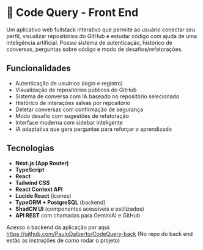 # 💬 Code Query - Front End

Um aplicativo web fullstack interativo que permite ao usuário conectar seu perfil, visualizar repositórios do GitHub e estudar código com ajuda de uma inteligência artificial. Possui sistema de autenticação, histórico de conversas, perguntas sobre código e modo de desafios/refatorações.

##  Funcionalidades

-  Autenticação de usuários (login e registro)
-  Visualização de repositórios públicos do GitHub
-  Sistema de conversa com IA baseado no repositório selecionado
-  Histórico de interações salvas por repositório
-  Deletar conversas com confirmação de segurança
-  Modo desafio com sugestões de refatoração
-  Interface moderna com sidebar inteligente
-  IA adaptativa que gera perguntas para reforçar o aprendizado

##  Tecnologias

- **Next.js (App Router)**
- **TypeScript**
- **React**
- **Tailwind CSS**
- **React Context API** 
- **Lucide React** (ícones)
- **TypeORM + PostgreSQL** (backend)
- **ShadCN UI** (componentes acessíveis e estilizados)
- **API REST** com chamadas para GeminiAI e GitHub

Acesso o backend da aplicação por aqui: https://github.com/PauloDalberto/CodeQuery-back
(No repo do back end estão as instruções de como rodar o projeto)
